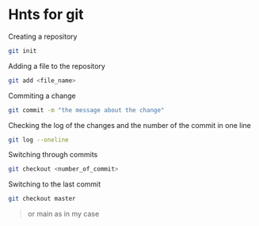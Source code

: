# Hnts for git

Creating a repository
```sh
git init
```
Adding a file to the repository
```sh
git add <file_name>
```
Commiting a change
```sh
git commit -m "the message about the change"
```
Checking the log of the changes and the number of the commit in one line
```sh
git log --oneline
```
Switching through commits
```sh
git checkout <number_of_commit>
```
Switching to the last commit
```sh
git checkout master
```
>or main as in my case


